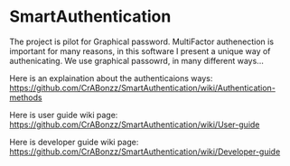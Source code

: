 # SmartAuthentication
 
The project is pilot for Graphical password.
MultiFactor authenection is important for many reasons, in this software I present a unique way of authenicating.
We use graphical passowrd, in many different ways...

Here is an explaination about the authenticaions ways: https://github.com/CrABonzz/SmartAuthentication/wiki/Authentication-methods

Here is user guide wiki page: https://github.com/CrABonzz/SmartAuthentication/wiki/User-guide

Here is developer guide wiki page: https://github.com/CrABonzz/SmartAuthentication/wiki/Developer-guide
